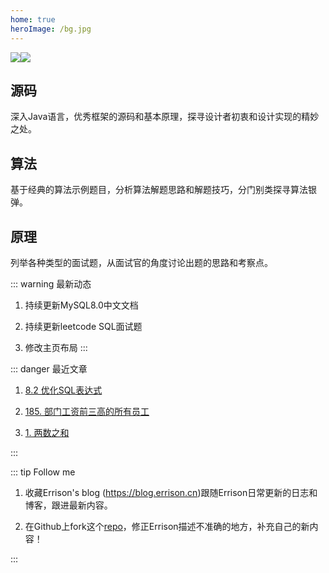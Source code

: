 ```yaml
---
home: true
heroImage: /bg.jpg
---
```

![](https://img.shields.io/badge/blog-@errison-red.svg)![](https://img.shields.io/badge/license-MIT-green.svg)

<div class="features">
  <div class="feature">
    <h2>源码</h2>
    <p>深入Java语言，优秀框架的源码和基本原理，探寻设计者初衷和设计实现的精妙之处。</p>
  </div>
  <div class="feature">
    <h2>算法</h2>
    <p>基于经典的算法示例题目，分析算法解题思路和解题技巧，分门别类探寻算法银弹。</p>
  </div>
  <div class="feature">
    <h2>原理</h2>
    <p>列举各种类型的面试题，从面试官的角度讨论出题的思路和考察点。</p>
  </div>
</div>

::: warning 最新动态
1. 持续更新MySQL8.0中文文档

2. 持续更新leetcode SQL面试题

3. 修改主页布局
:::

::: danger 最近文章
1. [8.2 优化SQL表达式](mysql/manual-8/8.2%20优化SQL表达式--8.2.1%20优化SELECT表达式.md)

2. [185. 部门工资前三高的所有员工](mysql/leetcode-hard/185.%20部门工资前三高的所有员工.md)

3. [1. 两数之和](algorithm/hashtable/1.%20两数之和.md)

:::

::: tip Follow me
1. 收藏Errison's blog  (https://blog.errison.cn)跟随Errison日常更新的日志和博客，跟进最新内容。

2. 在Github上fork这个[repo](https://github.com/qisong3/Techblog)，修正Errison描述不准确的地方，补充自己的新内容！

::: 


